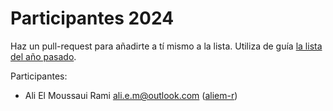 # Participantes 2024

Haz un pull-request para añadirte a tí mismo a la lista. Utiliza de guía [la lista del año pasado](https://github.com/full-stack-bcn/participantes-fullstack2023).

Participantes:
- Ali El Moussaui Rami <ali.e.m@outlook.com> ([aliem-r](https://github.com/aliem-r/))